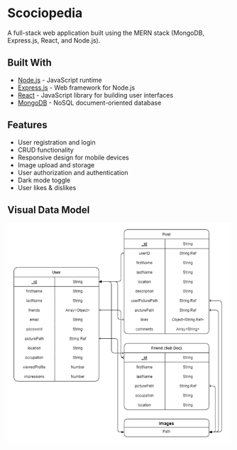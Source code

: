 # Scociopedia

A full-stack web application built using the MERN stack (MongoDB, Express.js, React, and Node.js).

## Built With

- [Node.js](https://nodejs.org/) - JavaScript runtime
- [Express.js](https://expressjs.com/) - Web framework for Node.js
- [React](https://reactjs.org/) - JavaScript library for building user interfaces
- [MongoDB](https://www.mongodb.com/) - NoSQL document-oriented database

## Features
- User registration and login
- CRUD functionality
- Responsive design for mobile devices
- Image upload and storage
- User authorization and authentication 
- Dark mode toggle
- User likes & dislikes

## Visual Data Model

![Entity Relationship Diagram](./Data_Model.png)
